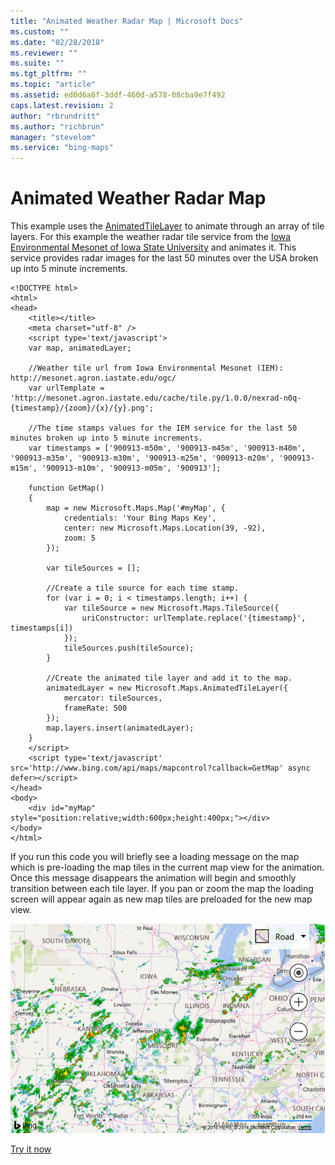 ```yaml
---
title: "Animated Weather Radar Map | Microsoft Docs"
ms.custom: ""
ms.date: "02/28/2018"
ms.reviewer: ""
ms.suite: ""
ms.tgt_pltfrm: ""
ms.topic: "article"
ms.assetid: ed0d6a6f-3ddf-460d-a578-08cba9e7f492
caps.latest.revision: 2
author: "rbrundritt"
ms.author: "richbrun"
manager: "stevelom"
ms.service: "bing-maps"
---
```

# Animated Weather Radar Map
This example uses the [AnimatedTileLayer](../../map-control-api/animatedtilelayer-class.md) to animate through an array of tile layers. For this example the weather radar tile service from the [Iowa Environmental Mesonet of Iowa State University](https://www.mesonet.agron.iastate.edu/ogc/) and animates it. This service provides radar images for the last 50 minutes over the USA broken up into 5 minute increments.

```
<!DOCTYPE html>
<html>
<head>
    <title></title>
    <meta charset="utf-8" />
	<script type='text/javascript'>
    var map, animatedLayer;

    //Weather tile url from Iowa Environmental Mesonet (IEM): http://mesonet.agron.iastate.edu/ogc/
    var urlTemplate = 'http://mesonet.agron.iastate.edu/cache/tile.py/1.0.0/nexrad-n0q-{timestamp}/{zoom}/{x}/{y}.png';

    //The time stamps values for the IEM service for the last 50 minutes broken up into 5 minute increments.
    var timestamps = ['900913-m50m', '900913-m45m', '900913-m40m', '900913-m35m', '900913-m30m', '900913-m25m', '900913-m20m', '900913-m15m', '900913-m10m', '900913-m05m', '900913'];

    function GetMap()
    {
        map = new Microsoft.Maps.Map('#myMap', {
            credentials: 'Your Bing Maps Key',
            center: new Microsoft.Maps.Location(39, -92),
            zoom: 5
        });
        
        var tileSources = [];

        //Create a tile source for each time stamp.
        for (var i = 0; i < timestamps.length; i++) {
            var tileSource = new Microsoft.Maps.TileSource({
                uriConstructor: urlTemplate.replace('{timestamp}', timestamps[i])
            });
            tileSources.push(tileSource);
        }

        //Create the animated tile layer and add it to the map.
        animatedLayer = new Microsoft.Maps.AnimatedTileLayer({
            mercator: tileSources,
            frameRate: 500
        });
        map.layers.insert(animatedLayer);
    }
    </script>
    <script type='text/javascript' src='http://www.bing.com/api/maps/mapcontrol?callback=GetMap' async defer></script>
</head>
<body>
    <div id="myMap" style="position:relative;width:600px;height:400px;"></div>
</body>
</html>
```

If you run this code you will briefly see a loading message on the map which is pre-loading the map tiles in the current map view for the animation. Once this message disappears the animation will begin and smoothly transition between each tile layer. If you pan or zoom the map the loading screen will appear again as new map tiles are preloaded for the new map view.

![BMV8_AnimatedWeatherRadar](../../media/bmv8-animatedweatherradar.PNG)

[Try it now](https://www.bing.com/api/maps/mapcontrol/isdk#weatherRadarMap+JS)
